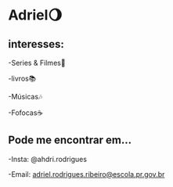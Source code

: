 # Adriel🌖

 
 ## interesses:
 -Series & Filmes🍿
 
 -livros📚
 
 -Músicas🎶
 
 -Fofocas☕️

## Pode me encontrar em...

-Insta: @ahdri.rodrigues

-Email: adriel.rodrigues.ribeiro@escola.pr.gov.br

<!---
adriel-1A/adriel-1A is a ✨ special ✨ repository because its `README.md` (this file) appears on your GitHub profile.
You can click the Preview link to take a look at your changes.
--->
